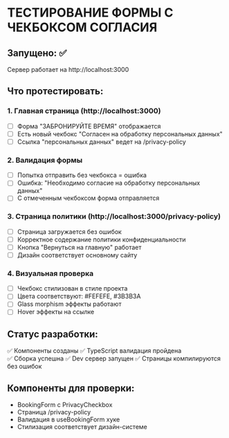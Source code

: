 # ТЕСТИРОВАНИЕ ФОРМЫ С ЧЕКБОКСОМ СОГЛАСИЯ

## Запущено: ✅ 
Сервер работает на http://localhost:3000

## Что протестировать:

### 1. Главная страница (http://localhost:3000)
- [ ] Форма "ЗАБРОНИРУЙТЕ ВРЕМЯ" отображается
- [ ] Есть новый чекбокс "Согласен на обработку персональных данных"
- [ ] Ссылка "персональных данных" ведет на /privacy-policy

### 2. Валидация формы
- [ ] Попытка отправить без чекбокса = ошибка
- [ ] Ошибка: "Необходимо согласие на обработку персональных данных"
- [ ] С отмеченным чекбоксом форма отправляется

### 3. Страница политики (http://localhost:3000/privacy-policy)
- [ ] Страница загружается без ошибок
- [ ] Корректное содержание политики конфиденциальности
- [ ] Кнопка "Вернуться на главную" работает
- [ ] Дизайн соответствует основному сайту

### 4. Визуальная проверка
- [ ] Чекбокс стилизован в стиле проекта
- [ ] Цвета соответствуют: #FEFEFE, #3B3B3A
- [ ] Glass morphism эффекты работают
- [ ] Hover эффекты на ссылке

## Статус разработки:
✅ Компоненты созданы
✅ TypeScript валидация пройдена  
✅ Сборка успешна
✅ Dev сервер запущен
✅ Страницы компилируются без ошибок

## Компоненты для проверки:
- BookingForm с PrivacyCheckbox
- Страница /privacy-policy
- Валидация в useBookingForm хуке
- Стилизация соответствует дизайн-системе